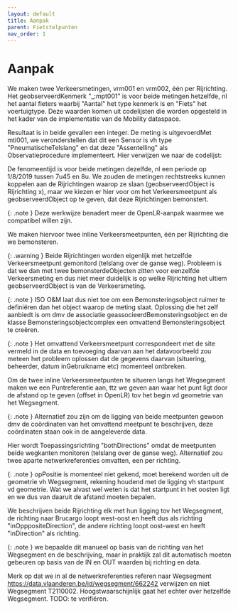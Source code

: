 ```yaml
---
layout: default
title: Aanpak
parent: Fietstelpunten
nav_order: 1
---
```



# Aanpak

We maken twee Verkeersmetingen, vrm001 en vrm002, één per Rijrichting.
Het geobserveerdKenmerk "\_:mpt001" is voor beide metingen hetzelfde, nl het aantal fieters waarbij "Aantal" het type kenmerk is en "Fiets" het voertuigtype. Deze waarden komen uit codelijsten die worden opgesteld in het kader van de implementatie van de Mobility dataspace.

Resultaat is in beide gevallen een integer.
De meting is uitgevoerdMet mti001, we veronderstellen dat dit een Sensor is vh type "PneumatischeTelslang" en dat deze "Assentelling" als Observatieprocedure implementeert. Hier verwijzen we naar de codelijst: [](https://data.vlaanderen.be/doc/concept/VkmMeetInstrumentType/rubberslang)

De fenomeentijd is voor beide metingen dezelfde, nl een periode op 1/8/2019 tussen 7u45 en 8u.
We zouden de metingen rechtstreeks kunnen koppelen aan de Rijrichtingen waarop ze slaan (geobserveerdObject is Rijrichting x), maar we kiezen er hier voor om het
Verkeersmeetpunt als geobserveerdObject op te geven, dat deze Rijrichtingen bemonstert.

{: .note }
Deze werkwijze benadert meer de OpenLR-aanpak waarmee we compatibel willen zijn.

We maken hiervoor twee inline Verkeersmeetpunten, één per Rijrichting die we bemonsteren.

{: .warning }
Beide Rijrichtingen worden eigenlijk met hetzelfde Verkeersmeetpunt gemonitord (telslang over de ganse weg). Probleem is dat we dan met twee bemonsterdeObjecten zitten voor eenzelfde Verkeersmeting en dus niet meer duidelijk is op welke Rijrichting het ultiem geobserveerdObject is van de Verkeersmeting.

{: .note }
ISO O&M laat dus niet toe om een Bemonsteringsobject ruimer te definiëren dan het object waarop de meting slaat. Oplossing die het zelf aanbiedt is om dmv de associatie geassocieerdBemonsteringsobject en de klasse Bemonsteringsobjectcomplex een omvattend Bemonsteringsobject te creëren.

{: .note }
Het omvattend Verkeersmeetpunt correspondeert met de site vermeld in de data en toevoeging daarvan aan het datavoorbeeld zou meteen het probleem oplossen dat de gegevens daarvan (situering, beheerder, datum inGebruikname etc) momenteel ontbreken.

Om de twee inline Verkeersmeetpunten te situeren langs het Wegsegment maken we een Puntreferentie aan, ttz we geven aan waar het punt ligt door de afstand op te geven (offset in OpenLR) tov het begin vd geometrie van het Wegsegment.

{: .note }
Alternatief zou zijn om de ligging van beide meetpunten gewoon dmv de coördinaten van het omvattend meetpunt te beschrijven, deze coördinaten staan ook in de aangeleverde data.

Hier wordt Toepassingsrichting "bothDirections" omdat de meetpunten beide wegkanten monitoren (telslang over de ganse weg). Alternatief zou twee aparte netwerkreferenties omvatten,
een per richting.

{: .note }
opPositie is momenteel niet gekend, moet berekend worden uit de geometrie vh Wegsegment, rekening houdend met de ligging vh startpunt vd geometrie. Wat we alvast wel weten is dat het startpunt in het oosten ligt en we dus van daaruit de afstand moeten bepalen.

We beschrijven beide Rijrichting elk met hun ligging tov het Wegsegment, de richting naar Brucargo loopt west-oost en heeft dus als richting "inOpppositeDirection", de andere richting
loopt oost-west en heeft "inDirection" als richting.

{: .note }
we bepaalde dit manueel op basis van de richting van het Wegsegment en de beschrijving, maar in praktijk zal dit automatisch moeten gebeuren op basis van de IN en OUT waarden bij richting en data.

Merk op dat we in al de netwerkreferenties referen naar Wegsegment https://data.vlaanderen.be/id/wegsegment/662242 verwijzen en niet Wegsegment T2110002.
Hoogstwaarschijnlijk gaat het echter over hetzelfde Wegsegment. TODO: te verifiëren.